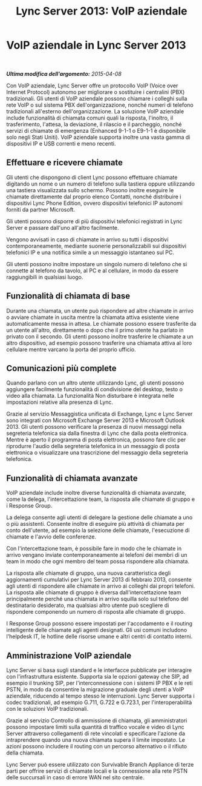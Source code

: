 ﻿---
title: 'Lync Server 2013: VoIP aziendale'
TOCTitle: VoIP aziendale
ms:assetid: c9da8099-6f4f-4346-ac67-f041bb96072c
ms:mtpsurl: https://technet.microsoft.com/it-it/library/Gg417163(v=OCS.15)
ms:contentKeyID: 49301978
ms.date: 08/24/2015
mtps_version: v=OCS.15
ms.translationtype: HT
---

# VoIP aziendale in Lync Server 2013

 

_**Ultima modifica dell'argomento:** 2015-04-08_

Con VoIP aziendale, Lync Server offre un protocollo VoIP (Voice over Internet Protocol) autonomo per migliorare o sostituire i centralini (PBX) tradizionali. Gli utenti di VoIP aziendale possono chiamare i colleghi sulla rete VoIP o sul sistema PBX dell'organizzazione, nonché numeri di telefono tradizionali all'esterno dell'organizzazione. La soluzione VoIP aziendale include funzionalità di chiamata comuni quali la risposta, l'inoltro, il trasferimento, l'attesa, la deviazione, il rilascio e il parcheggio, nonché servizi di chiamate di emergenza (Enhanced 9-1-1 o E9-1-1 è disponibile solo negli Stati Uniti). VoIP aziendale supporta inoltre una vasta gamma di dispositivi IP e USB correnti e meno recenti.

## Effettuare e ricevere chiamate

Gli utenti che dispongono di client Lync possono effettuare chiamate digitando un nome o un numero di telefono sulla tastiera oppure utilizzando una tastiera visualizzata sullo schermo. Possono inoltre eseguire le chiamate direttamente dal proprio elenco Contatti, nonché distribuire i dispositivi Lync Phone Edition, ovvero dispositivi telefonici IP autonomi forniti da partner Microsoft.

Gli utenti possono disporre di più dispositivi telefonici registrati in Lync Server e passare dall'uno all'altro facilmente.

Vengono avvisati in caso di chiamate in arrivo su tutti i dispositivi contemporaneamente, mediante suonerie personalizzabili sui dispositivi telefonici IP e una notifica simile a un messaggio istantaneo sul PC.

Gli utenti possono inoltre impostare un singolo numero di telefono che si connette al telefono da tavolo, al PC e al cellulare, in modo da essere raggiungibili in qualsiasi luogo.

## Funzionalità di chiamata di base

Durante una chiamata, un utente può rispondere ad altre chiamate in arrivo o avviare chiamate in uscita mentre la chiamata attiva esistente viene automaticamente messa in attesa. Le chiamate possono essere trasferite da un utente all'altro, direttamente o dopo che il primo utente ha parlato in privato con il secondo. Gli utenti possono inoltre trasferire le chiamate a un altro dispositivo, ad esempio possono trasferire una chiamata attiva al loro cellulare mentre varcano la porta del proprio ufficio.

## Comunicazioni più complete

Quando parlano con un altro utente utilizzando Lync, gli utenti possono aggiungere facilmente funzionalità di condivisione del desktop, testo o video alla chiamata. La funzionalità Non disturbare è integrata nelle impostazioni relative alla presenza di Lync.

Grazie al servizio Messaggistica unificata di Exchange, Lync e Lync Server sono integrati con Microsoft Exchange Server 2013 e Microsoft Outlook 2013. Gli utenti possono verificare la presenza di nuovi messaggi nella segreteria telefonica sia dalla finestra di Lync che dalla posta elettronica. Mentre è aperto il programma di posta elettronica, possono fare clic per riprodurre l'audio della segreteria telefonica in un messaggio di posta elettronica o visualizzare una trascrizione del messaggio della segreteria telefonica.

## Funzionalità di chiamata avanzate

VoIP aziendale include inoltre diverse funzionalità di chiamata avanzate, come la delega, l'intercettazione team, la risposta alle chiamate di gruppo e i Response Group.

La delega consente agli utenti di delegare la gestione delle chiamate a uno o più assistenti. Consente inoltre di eseguire più attività di chiamata per conto dell'utente, ad esempio la selezione delle chiamate, l'esecuzione di chiamate e l'avvio delle conferenze.

Con l'intercettazione team, è possibile fare in modo che le chiamate in arrivo vengano inviate contemporaneamente ai telefoni dei membri di un team in modo che ogni membro del team possa rispondere alla chiamata.

La risposta alle chiamate di gruppo, una nuova caratteristica degli aggiornamenti cumulativi per Lync Server 2013 di febbraio 2013, consente agli utenti di rispondere alle chiamate in arrivo ai colleghi dai propri telefoni. La risposta alle chiamate di gruppo è diversa dall'intercettazione team principalmente perché una chiamata in arrivo squilla solo sul telefono del destinatario desiderato, ma qualsiasi altro utente può scegliere di rispondere componendo un numero di risposta alle chiamate di gruppo.

I Response Group possono essere impostati per l'accodamento e il routing intelligente delle chiamate agli agenti designati. Gli usi comuni includono l'helpdesk IT, le hotline delle risorse umane e altri centri di contatto interni.

## Amministrazione VoIP aziendale

Lync Server si basa sugli standard e le interfacce pubblicate per interagire con l'infrastruttura esistente. Supporta sia le opzioni gateway che SIP, ad esempio il trunking SIP, per l'interconnessione con i sistemi IP PBX e le reti PSTN, in modo da consentire la migrazione graduale degli utenti a VoIP aziendale, riducendo al tempo stesso le interruzioni. Lync Server supporta i codec tradizionali, ad esempio G.711, G.722 e G.723.1, per l'interoperabilità con le soluzioni VoIP tradizionali.

Grazie al servizio Controllo di ammissione di chiamata, gli amministratori possono impostare limiti sulla quantità di traffico vocale e video di Lync Server attraverso collegamenti di rete vincolati e specificare l'azione da intraprendere quando una nuova chiamata supera il limite impostato. Le azioni possono includere il routing con un percorso alternativo o il rifiuto della chiamata.

Lync Server può essere utilizzato con Survivable Branch Appliance di terze parti per offrire servizi di chiamate locali e la connessione alla rete PSTN delle succursali in caso di errore WAN nel sito centrale.


